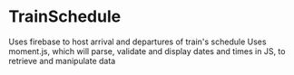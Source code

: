# TrainSchedule

Uses firebase to host arrival and departures of train's schedule
Uses moment.js, which will parse, validate and display dates and times in JS, to retrieve and manipulate data
